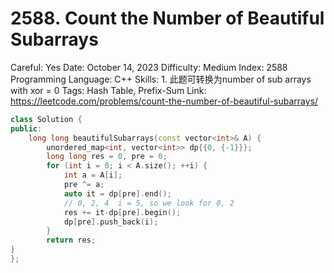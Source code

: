 # 2588. Count the Number of Beautiful Subarrays

Careful: Yes
Date: October 14, 2023
Difficulty: Medium
Index: 2588
Programming Language: C++
Skills: 1. 此题可转换为number of sub arrays with xor = 0
Tags: Hash Table, Prefix-Sum
Link: https://leetcode.com/problems/count-the-number-of-beautiful-subarrays/

```cpp
class Solution {
public:
    long long beautifulSubarrays(const vector<int>& A) {
        unordered_map<int, vector<int>> dp{{0, {-1}}};
        long long res = 0, pre = 0;
        for (int i = 0; i < A.size(); ++i) {
            int a = A[i];
            pre ^= a;
            auto it = dp[pre].end();
            // 0, 2, 4  i = 5, so we look for 0, 2 
            res += it-dp[pre].begin();
            dp[pre].push_back(i);
        }
        return res;
}
};
```